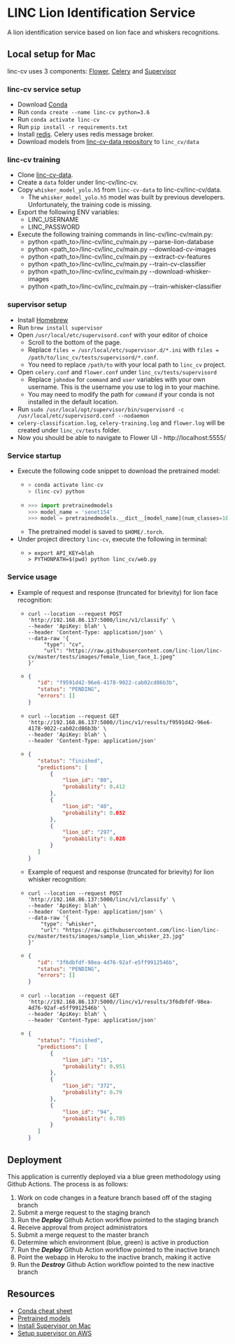 # LINC Lion Identification Service

A lion identification service based on lion face and whiskers recognitions.

## Local setup for Mac

linc-cv uses 3 components: [Flower](https://flower.readthedocs.io/en/latest/), [Celery](https://docs.celeryproject.org/en/stable/getting-started/introduction.html) and [Supervisor](http://supervisord.org/) 

### linc-cv service setup
* Download [Conda](https://www.anaconda.com/products/individual)
* Run `conda create --name linc-cv python=3.6`
* Run `conda activate linc-cv`
* Run `pip install -r requirements.txt`
* Install [redis](https://gist.github.com/tomysmile/1b8a321e7c58499ef9f9441b2faa0aa8). Celery uses redis message broker.
* Download models from [linc-cv-data repository](https://github.com/linc-lion/linc-cv-data) to `linc_cv/data`

### linc-cv training
* Clone [linc-cv-data](https://github.com/linc-lion/linc-cv-data).
* Create a `data` folder under linc-cv/linc-cv.
* Copy `whisker_model_yolo.h5` from `linc-cv-data` to linc-cv/linc-cv/data.
  * The `whisker_model_yolo.h5` model was built by previous developers. Unfortunately, the training code is missing.
* Export the following ENV variables:
  * LINC_USERNAME
  * LINC_PASSWORD
* Execute the following training commands in linc-cv/linc-cv/main.py:
  * python <path_to>/linc-cv/linc_cv/main.py --parse-lion-database
  * python <path_to>/linc-cv/linc_cv/main.py --download-cv-images
  * python <path_to>/linc-cv/linc_cv/main.py --extract-cv-features
  * python <path_to>/linc-cv/linc_cv/main.py --train-cv-classifier
  * python <path_to>/linc-cv/linc_cv/main.py --download-whisker-images
  * python <path_to>/linc-cv/linc_cv/main.py --train-whisker-classifier

### supervisor setup
* Install [Homebrew](https://brew.sh/)
* Run `brew install supervisor`
* Open `/usr/local/etc/supervisord.conf` with your editor of choice
  * Scroll to the bottom of the page.
  * Replace `files = /usr/local/etc/supervisor.d/*.ini` with `files = /path/to/linc_cv/tests/supervisord/*.conf`.
  * You need to replace `/path/to` with your local path to `linc_cv` project.
* Open `celery.conf` and `flower.conf` under `linc_cv/tests/supervisord`
  * Replace `johndoe` for `command` and `user` variables with your own username. This is the username you use to log in to your machine.
  * You may need to modify the path for `command` if your conda is not installed in the default location.
* Run `sudo /usr/local/opt/supervisor/bin/supervisord -c /usr/local/etc/supervisord.conf --nodaemon`
* `celery-classification.log`, `celery-training.log` and `flower.log` will be created under `linc_cv/tests` folder. 
* Now you should be able to navigate to Flower UI - http://localhost:5555/

### Service startup
* Execute the following code snippet to download the pretrained model:
  * ```python
    > conda activate linc-cv
    > (linc-cv) python
    ```
  * ```python
    >>> import pretrainedmodels
    >>> model_name = 'senet154'
    >>> model = pretrainedmodels.__dict__[model_name](num_classes=1000, pretrained='imagenet')
    ```
  * The pretrained model is saved to `$HOME/.torch`.
* Under project directory `linc-cv`, execute the following in terminal:
  * ```
    > export API_KEY=blah
    > PYTHONPATH=$(pwd) python linc_cv/web.py
    ```
    
### Service usage
* Example of request and response (truncated for brievity) for lion face recognition:
  * ```
    curl --location --request POST 'http://192.168.86.137:5000/linc/v1/classify' \
    --header 'ApiKey: blah' \
    --header 'Content-Type: application/json' \
    --data-raw '{
         "type": "cv", 
         "url": "https://raw.githubusercontent.com/linc-lion/linc-cv/master/tests/images/female_lion_face_1.jpeg"
    }'
    ```
  * ```json
    {
       "id": "f9591d42-96e6-4178-9022-cab02cd86b3b",
       "status": "PENDING",
       "errors": []
    }
    ```
  * ```
    curl --location --request GET 'http://192.168.86.137:5000//linc/v1/results/f9591d42-96e6-4178-9022-cab02cd86b3b' \
    --header 'ApiKey: blah' \
    --header 'Content-Type: application/json'
    ```
  * ```json
    {
       "status": "finished",
       "predictions": [
           {
               "lion_id": "80",
               "probability": 0.412
           },
           {
               "lion_id": "40",
               "probability": 0.032
           },
           {
               "lion_id": "297",
               "probability": 0.028
           }
       ]
    }
    ```
  * Example of request and response (truncated for brievity) for lion whisker recognition: 
  * ```
    curl --location --request POST 'http://192.168.86.137:5000/linc/v1/classify' \
    --header 'ApiKey: blah' \
    --header 'Content-Type: application/json' \
    --data-raw '{
        "type": "whisker", 
        "url": "https://raw.githubusercontent.com/linc-lion/linc-cv/master/tests/images/sample_lion_whisker_23.jpg"
    }'
    ```
  * ```json
    {
       "id": "3f6dbfdf-98ea-4d76-92af-e5ff9912546b",
       "status": "PENDING",
       "errors": []
    }
    ```
  * ```
    curl --location --request GET 'http://192.168.86.137:5000//linc/v1/results/3f6dbfdf-98ea-4d76-92af-e5ff9912546b' \
    --header 'ApiKey: blah' \
    --header 'Content-Type: application/json'
    ```
  * ```json
    {
       "status": "finished",
       "predictions": [
           {
               "lion_id": "15",
               "probability": 0.951
           },
           {
               "lion_id": "372",
               "probability": 0.79
           },
           {
               "lion_id": "94",
               "probability": 0.785
           }
       ]
    }

    ```
    
## Deployment
This application is currently deployed via a blue green methodology using Github Actions. The process is as follows:
1. Work on code changes in a feature branch based off of the staging branch
2. Submit a merge request to the staging branch
3. Run the ***Deploy*** Github Action workflow pointed to the staging branch
4. Receive approval from project administrators
5. Submit a merge request to the master branch
6. Determine which environment (blue, green) is active in production
7. Run the ***Deploy*** Github Action workflow pointed to the inactive branch
8. Point the webapp in Heroku to the inactive branch, making it active
9. Run the ***Destroy*** Github Action workflow pointed to the new inactive branch

## Resources
* [Conda cheat sheet](https://docs.conda.io/projects/conda/en/4.6.0/_downloads/52a95608c49671267e40c689e0bc00ca/conda-cheatsheet.pdf)
* [Pretrained models](https://github.com/cadene/pretrained-models.pytorch)
* [Install Supervisor on Mac](https://tn710617.github.io/supervisor/)
* [Setup supervisor on AWS](https://stackoverflow.com/questions/28702780/setting-up-supervisord-on-a-aws-ami-linux-server)